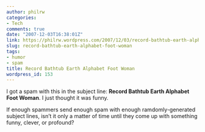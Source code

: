 ```yaml
---
author: philrw
categories:
- Tech
comments: true
date: "2007-12-03T16:38:01Z"
link: https://philrw.wordpress.com/2007/12/03/record-bathtub-earth-alphabet-foot-woman/
slug: record-bathtub-earth-alphabet-foot-woman
tags:
- humor
- spam
title: Record Bathtub Earth Alphabet Foot Woman
wordpress_id: 153
---
```


I got a spam with this in the subject line: **Record Bathtub Earth Alphabet Foot Woman**. I just thought it was funny.

If enough spammers send enough spam with enough ramdomly-generated subject lines, isn’t it only a matter of time until they come up with something funny, clever, or profound?
